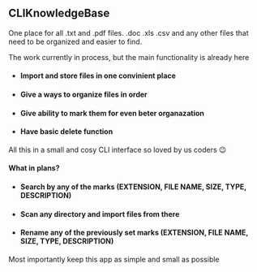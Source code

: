 ## CLIKnowledgeBase

One place for all .txt and .pdf files. .doc .xls .csv and any other files that need to be organized and easier to find.

The work currently in process, but the main functionality is already here

- #### Import and store files in one convinient place
- #### Give a ways to organize files in order
- #### Give ability to mark them for even beter organazation
- #### Have basic delete function

All this in a small and cosy CLI interface so loved by us coders &#x1F609;

#### What in plans?

- #### Search by any of the marks (EXTENSION, FILE NAME, SIZE, TYPE, DESCRIPTION)
- #### Scan any directory and import files from there
- #### Rename any of the previously set marks (EXTENSION, FILE NAME, SIZE, TYPE, DESCRIPTION)
Most importantly keep this app as simple and small as possible 
